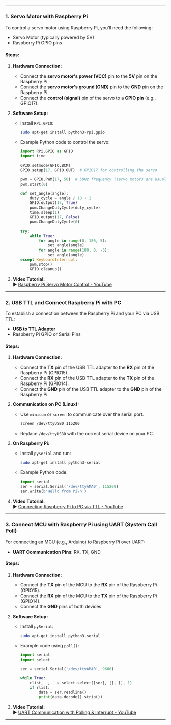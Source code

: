 
---

### 1. **Servo Motor with Raspberry Pi**
To control a servo motor using Raspberry Pi, you’ll need the following:
- Servo Motor (typically powered by 5V)
- Raspberry Pi GPIO pins

#### Steps:
1. **Hardware Connection:**
   - Connect the **servo motor's power (VCC)** pin to the **5V** pin on the Raspberry Pi.
   - Connect the **servo motor's ground (GND)** pin to the **GND** pin on the Raspberry Pi.
   - Connect the **control (signal)** pin of the servo to a **GPIO pin** (e.g., GPIO17).

2. **Software Setup:**
   - Install `RPi.GPIO`:
     ```bash
     sudo apt-get install python3-rpi.gpio
     ```
   - Example Python code to control the servo:
     ```python
     import RPi.GPIO as GPIO
     import time

     GPIO.setmode(GPIO.BCM)
     GPIO.setup(17, GPIO.OUT)  # GPIO17 for controlling the servo

     pwm = GPIO.PWM(17, 50)  # 50Hz frequency (servo motors are usually controlled at 50Hz)
     pwm.start(0)

     def set_angle(angle):
         duty_cycle = angle / 18 + 2
         GPIO.output(17, True)
         pwm.ChangeDutyCycle(duty_cycle)
         time.sleep(1)
         GPIO.output(17, False)
         pwm.ChangeDutyCycle(0)

     try:
         while True:
             for angle in range(0, 180, 5):
                 set_angle(angle)
             for angle in range(180, 0, -5):
                 set_angle(angle)
     except KeyboardInterrupt:
         pwm.stop()
         GPIO.cleanup()
     ```

3. **Video Tutorial:**  
   ▶ [Raspberry Pi Servo Motor Control - YouTube](https://www.youtube.com/watch?v=xHDT4CwjUQE&utm_source=chatgpt.com)

---

### 2. **USB TTL and Connect Raspberry Pi with PC**
To establish a connection between the Raspberry Pi and your PC via USB TTL:
- **USB to TTL Adapter**
- Raspberry Pi GPIO or Serial Pins

#### Steps:
1. **Hardware Connection:**
   - Connect the **TX** pin of the USB TTL adapter to the **RX** pin of the Raspberry Pi (GPIO15).
   - Connect the **RX** pin of the USB TTL adapter to the **TX** pin of the Raspberry Pi (GPIO14).
   - Connect the **GND** pin of the USB TTL adapter to the **GND** pin of the Raspberry Pi.

2. **Communication on PC (Linux):**
   - Use `minicom` or `screen` to communicate over the serial port.
     ```bash
     screen /dev/ttyUSB0 115200
     ```
   - Replace `/dev/ttyUSB0` with the correct serial device on your PC.

3. **On Raspberry Pi:**
   - Install `pySerial` and run:
     ```bash
     sudo apt-get install python3-serial
     ```
   - Example Python code:
     ```python
     import serial
     ser = serial.Serial('/dev/ttyAMA0', 115200)
     ser.write(b'Hello from Pi\n')
     ```

4. **Video Tutorial:**  
   ▶ [Connecting Raspberry Pi to PC via TTL - YouTube](https://m.youtube.com/watch?t=94s&v=AeaBQBoi3MQ&utm_source=chatgpt.com)

---

### 3. **Connect MCU with Raspberry Pi using UART (System Call Poll)**
For connecting an MCU (e.g., Arduino) to Raspberry Pi over UART:
- **UART Communication Pins**: RX, TX, GND

#### Steps:
1. **Hardware Connection:**
   - Connect the **TX** pin of the MCU to the **RX** pin of the Raspberry Pi (GPIO15).
   - Connect the **RX** pin of the MCU to the **TX** pin of the Raspberry Pi (GPIO14).
   - Connect the **GND** pins of both devices.

2. **Software Setup:**
   - Install `pySerial`:
     ```bash
     sudo apt-get install python3-serial
     ```
   - Example code using `poll()`:
     ```python
     import serial
     import select

     ser = serial.Serial('/dev/ttyAMA0', 9600)

     while True:
         rlist, _, _ = select.select([ser], [], [], 1)
         if rlist:
             data = ser.readline()
             print(data.decode().strip())
     ```

3. **Video Tutorial:**  
   ▶ [UART Communication with Polling & Interrupt - YouTube](https://www.youtube.com/watch?v=wC9a0IkPA1A&utm_source=chatgpt.com)

---

